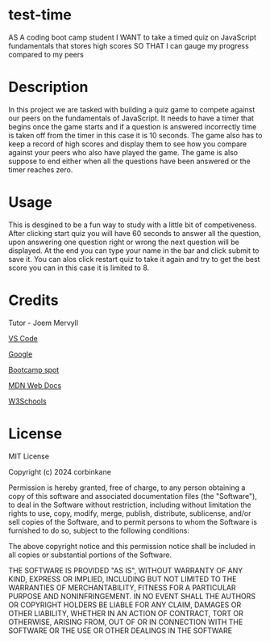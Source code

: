 # test-time

AS A coding boot camp student I WANT to take a timed quiz on JavaScript fundamentals that stores high scores SO THAT I can gauge my progress compared to my peers

# Description

In this project we are tasked with building a quiz game to compete against our peers on the fundamentals of JavaScript. It needs to have a timer that begins once the game starts and if a question is answered incorrectly time is taken off from the timer in this case it is 10 seconds. The game also has to keep a record of high scores and display them to see how you compare against your peers who also have played the game. The game is also suppose to end either when all the questions have been answered or the timer reaches zero. 

# Usage

This is desgined to be a fun way to study with a little bit of competiveness. After clicking start quiz you will have 60 seconds to answer all the question, upon answering one question right or wrong the next question will be displayed. At the end you can type your name in the bar and click submit to save it. You can alos click restart quiz to take it again and try to get the best score you can in this case it is limited to 8.

# Credits

Tutor - Joem Mervyll

[VS Code](https://code.visualstudio.com/)

[Google](https://www.google.com/)

[Bootcamp spot](https://bootcampspot.instructure.com/courses/4841)

[MDN Web Docs](https://developer.mozilla.org/en-US/)

[W3Schools](https://www.w3schools.com/)

# License
MIT License

Copyright (c) 2024 corbinkane

Permission is hereby granted, free of charge, to any person obtaining a copy
of this software and associated documentation files (the "Software"), to deal
in the Software without restriction, including without limitation the rights
to use, copy, modify, merge, publish, distribute, sublicense, and/or sell
copies of the Software, and to permit persons to whom the Software is
furnished to do so, subject to the following conditions:

The above copyright notice and this permission notice shall be included in all
copies or substantial portions of the Software.

THE SOFTWARE IS PROVIDED "AS IS", WITHOUT WARRANTY OF ANY KIND, EXPRESS OR
IMPLIED, INCLUDING BUT NOT LIMITED TO THE WARRANTIES OF MERCHANTABILITY,
FITNESS FOR A PARTICULAR PURPOSE AND NONINFRINGEMENT. IN NO EVENT SHALL THE
AUTHORS OR COPYRIGHT HOLDERS BE LIABLE FOR ANY CLAIM, DAMAGES OR OTHER
LIABILITY, WHETHER IN AN ACTION OF CONTRACT, TORT OR OTHERWISE, ARISING FROM,
OUT OF OR IN CONNECTION WITH THE SOFTWARE OR THE USE OR OTHER DEALINGS IN THE
SOFTWARE